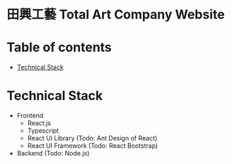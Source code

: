 # 田興工藝 Total Art Company Website

# Table of contents
* [Technical Stack](#Technical-Stack)

# Technical Stack
* Frontend
    * React.js
    * Typescript
    * React UI Library (Todo: Ant Design of React)
    * React UI Framework (Todo: React Bootstrap)
* Backend (Todo: Node.js)